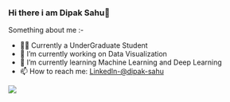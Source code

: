 ### Hi there i am Dipak Sahu👋

Something about me :-

- :technologist: Currently a UnderGraduate Student 
- 🔭 I’m currently working on Data Visualization 
- 🌱 I’m currently learning Machine Learning and Deep Learning
- 📫 How to reach me: [Linkedln-@dipak-sahu](https://www.linkedin.com/in/dipak-sahu-3343581b7)

<img src="https://github-readme-stats.vercel.app/api?username=Dipak-Gupta01&&show_icons=true&title_color=ffffff&icon_color=bb2acf&text_color=daf7dc&bg_color=151515">

